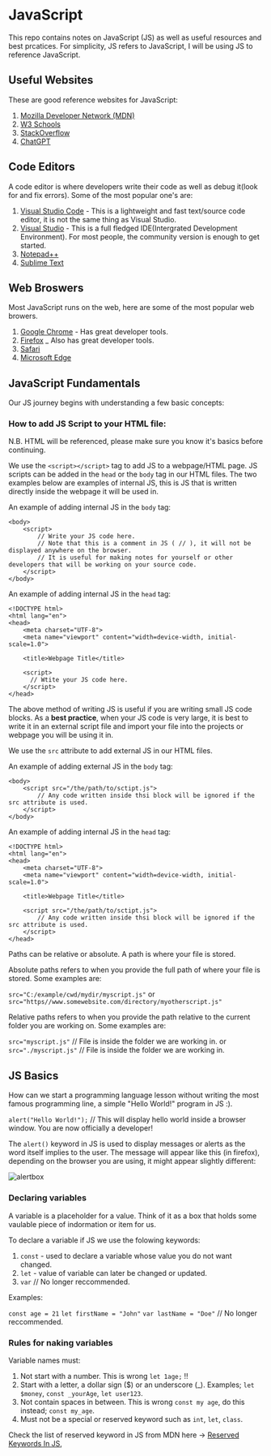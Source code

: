 # JavaScript
This repo contains notes on JavaScript (JS) as well as useful resources and best prcatices. For simplicity, JS refers to JavaScript, I will be using JS to reference JavaScript.


## Useful Websites


These are good reference websites for JavaScript:

1. [Mozilla Developer Network (MDN)](https://developer.mozilla.org/en-US/docs/Web/JavaScript/Reference)
2. [W3 Schools](https://www.w3schools.com/js/DEFAULT.asp)
3. [StackOverflow](https://stackoverflow.com/)
4. [ChatGPT](https://chat.openai.com/auth/login)


## Code Editors 


A code editor is where developers write their code as well as debug it(look for and fix errors). Some of the most popular one's are:

1. [Visual Studio Code](https://code.visualstudio.com/) - This is a lightweight and fast text/source code editor, it is not the same thing as Visual Studio.
2. [Visual Studio](https://visualstudio.microsoft.com/) - This is a full fledged IDE(Intergrated Development Environment). For most people, the community version is enough to get started.
3. [Notepad++](https://notepad-plus-plus.org/)
4. [Sublime Text](https://www.sublimetext.com/)


## Web Broswers


Most JavaScript runs on the web, here are some of the most popular web browers. 

1. [Google Chrome](https://www.google.com/chrome/) - Has great developer tools.
2. [Firefox](https://www.mozilla.org/en-US/firefox/new/) _ Also has great developer tools.
3. [Safari](https://www.apple.com/safari/)
4. [Microsoft Edge](https://www.microsoft.com/en-us/edge)


## JavaScript Fundamentals


Our JS journey begins with understanding a few basic concepts:


### How to add JS Script to your HTML file:


N.B. HTML will be referenced, please make sure you know it's basics before continuing. 

We use the `<script></script>` tag to add JS to a webpage/HTML page. JS scripts can be added in the `head` or the `body` tag in our HTML files. The two examples below are examples of internal JS, this is JS that is written directly inside the webpage it will be used in. 

An example of adding internal JS in the `body` tag:

```
<body>
    <script>
        // Write your JS code here.
        // Note that this is a comment in JS ( // ), it will not be displayed anywhere on the browser.
        // It is useful for making notes for yourself or other developers that will be working on your source code. 
    </script>
</body>
```

An example of adding internal JS in the `head` tag:

```
<!DOCTYPE html>
<html lang="en">
<head>
    <meta charset="UTF-8">
    <meta name="viewport" content="width=device-width, initial-scale=1.0">

    <title>Webpage Title</title>

    <script>
      // Wtite your JS code here.
    </script>
</head>
```

The above method of writing JS is useful if you are writing small JS code blocks. As a **best practice**, when your JS code is very large, it is best to write it in an external script file and import your file into the projects or webpage you will be using it in. 

We use the `src` attribute to add external JS in our HTML files. 

An example of adding external JS in the `body` tag:

```
<body>
    <script src="/the/path/to/sctipt.js">
        // Any code written inside thsi block will be ignored if the src attribute is used. 
    </script>
</body>
```

An example of adding internal JS in the `head` tag:

```
<!DOCTYPE html>
<html lang="en">
<head>
    <meta charset="UTF-8">
    <meta name="viewport" content="width=device-width, initial-scale=1.0">

    <title>Webpage Title</title>

    <script src="/the/path/to/sctipt.js">
        // Any code written inside thsi block will be ignored if the src attribute is used. 
    </script>
</head>
```

Paths can be relative or absolute. A path is where your file is stored. 

Absolute paths refers to when you provide the full path of where your file is stored. Some examples are:

`src="C:/example/cwd/mydir/myscript.js"` 
or 
`src="https//www.somewebsite.com/directory/myotherscript.js"`

Relative paths refers to when you provide the path relative to the current folder you are working on. Some examples are:

`src="myscript.js"` // File is inside the folder we are working in. 
or
`src="./myscript.js"` // File is inside the folder we are working in. 


## JS Basics


How can we start a programming language lesson without writing the most famous programming line, a simple "Hello World!" program in JS :).

`alert("Hello World!");` // This will display hello world inside a browser window. You are now officially a developer!

The `alert()` keyword in JS is used to display messages or alerts as the word itself implies to the user. The message will appear like this (in firefox), depending on the browser you are using, it might appear slightly different:

![alertbox](https://github.com/developedbyaya/JavaScript/assets/135131214/ce3b51e0-cf5e-481e-a3b1-1873e3d8edf0)


### Declaring variables


A variable is a placeholder for a value. Think of it as a box that holds some vaulable piece of indormation or item for us. 

To declare a variable if JS we use the folowing keywords:
1. `const` - used to declare a variable whose value you do not want changed. 
2. `let` - value of variable can later be changed or updated. 
3. `var` // No longer reccommended.

Examples: 

`const age = 21`
`let firstName = "John"`
`var lastName = "Doe"` // No longer reccommended.


### Rules for naking variables

Variable names must:

1. Not start with a number. This is wrong `let 1age;` !!
2. Start with a letter, a dollar sign ($) or an underscore (_). Examples; `let $money`, `const _yourAge`, `let user123`.
3. Not contain spaces in between. This is wrong `const my age`, do this instead; `const my_age`.
4. Must not be a special or reserved keyword such as `int`, `let`, `class`.

Check the list of reserved keyword in JS from MDN here -> [Reserved Keywords In JS](https://developer.mozilla.org/en-US/docs/Web/JavaScript/Reference/Lexical_grammar#keywords), 
